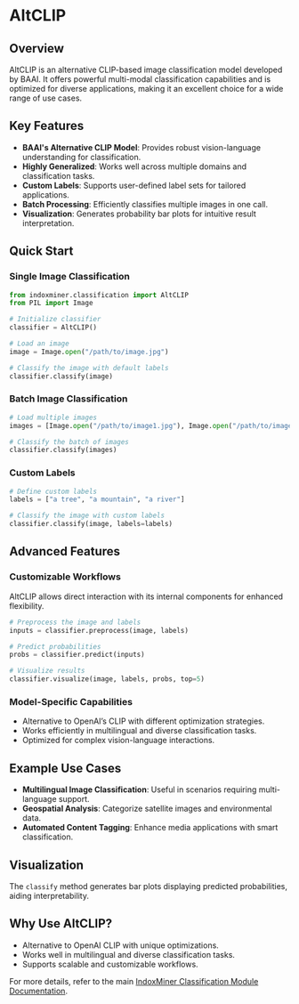 # AltCLIP

## Overview

AltCLIP is an alternative CLIP-based image classification model developed by BAAI. It offers powerful multi-modal classification capabilities and is optimized for diverse applications, making it an excellent choice for a wide range of use cases.

## Key Features

- **BAAI's Alternative CLIP Model**: Provides robust vision-language understanding for classification.
- **Highly Generalized**: Works well across multiple domains and classification tasks.
- **Custom Labels**: Supports user-defined label sets for tailored applications.
- **Batch Processing**: Efficiently classifies multiple images in one call.
- **Visualization**: Generates probability bar plots for intuitive result interpretation.

## Quick Start

### Single Image Classification

```python
from indoxminer.classification import AltCLIP
from PIL import Image

# Initialize classifier
classifier = AltCLIP()

# Load an image
image = Image.open("/path/to/image.jpg")

# Classify the image with default labels
classifier.classify(image)
```

### Batch Image Classification

```python
# Load multiple images
images = [Image.open("/path/to/image1.jpg"), Image.open("/path/to/image2.jpg")]

# Classify the batch of images
classifier.classify(images)
```

### Custom Labels

```python
# Define custom labels
labels = ["a tree", "a mountain", "a river"]

# Classify the image with custom labels
classifier.classify(image, labels=labels)
```

## Advanced Features

### Customizable Workflows

AltCLIP allows direct interaction with its internal components for enhanced flexibility.

```python
# Preprocess the image and labels
inputs = classifier.preprocess(image, labels)

# Predict probabilities
probs = classifier.predict(inputs)

# Visualize results
classifier.visualize(image, labels, probs, top=5)
```

### Model-Specific Capabilities

- Alternative to OpenAI’s CLIP with different optimization strategies.
- Works efficiently in multilingual and diverse classification tasks.
- Optimized for complex vision-language interactions.

## Example Use Cases

- **Multilingual Image Classification**: Useful in scenarios requiring multi-language support.
- **Geospatial Analysis**: Categorize satellite images and environmental data.
- **Automated Content Tagging**: Enhance media applications with smart classification.

## Visualization

The `classify` method generates bar plots displaying predicted probabilities, aiding interpretability.

## Why Use AltCLIP?

- Alternative to OpenAI CLIP with unique optimizations.
- Works well in multilingual and diverse classification tasks.
- Supports scalable and customizable workflows.

For more details, refer to the main [IndoxMiner Classification Module Documentation](./Classification_Module.md).

